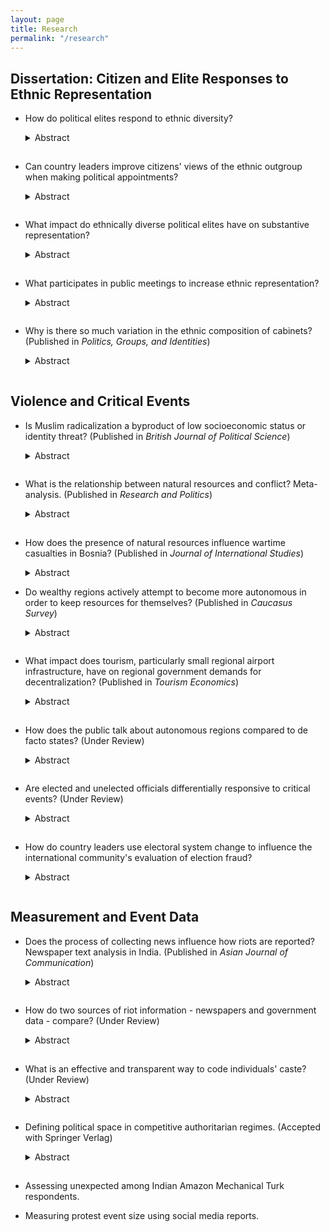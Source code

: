 ```yaml
---
layout: page
title: Research
permalink: "/research"
---
```


## Dissertation: Citizen and Elite Responses to Ethnic Representation
* How do political elites respond to ethnic diversity?  
  <details>
  <summary>Abstract</summary>
   How do political elites’ views of ethnic outgroups change in response to increased ethnic diversity? Political elites serve critical roles as elected representatives and public figures such that is is not clear whether existing work on the effects of ethnic diversity among citizens can be extended to include elites. I argue that political elites work in a competitive environment wherein increased ethnic diversity promotes ethnic animosity and worsens views of ethnic outgroups. Frequent interethnic contact can serve to counteract this relationship, but its effectes may be stiffled by rhetorical ethnic cues. Using new data and a survey experiment with local government committee members in India, I show that neither increased committee diversity nor ethnic cues negatively impact elites’ views of the outgroup while interethnic contact improves outgroup views. Increased ethnic diversity is, therefore, a promising avenue for improving views of the outgroup if leaders can encourage interethnic contact between elites.
  </details>  
  <hr style="height:0.5px; visibility:hidden;" />

* Can country leaders improve citizens' views of the ethnic outgroup when making political appointments?  
  <details>
  <summary>Abstract</summary>
   Can country leaders improve citizens’ views of the ethnic outgroup by changing the ethnic composition of their government? Years of pressure from the international community calling for leaders to ethnically diversify their governments — particularly cabinets — seems to suggest that ethnic representation is key to improving citizens’ views of the outgroup. I argue that citizens’ views improve when their level of ethnic representation increases. Increased ethnic representation provides perceived benefits to coethnic citizens which lead to a more favorable view of ethnic outgroups. When non- dominant group ethnic representation increases, non-dominant citizens’ views of the outgroup will become more favorable, while dominant citizens’ views will worsen. Using a vignette experiment with ethnic Albanians and Macedonians in North Macedonia, I show that ethnic representation does not provide the improvements in outgroup relations that many have hoped. Both groups’ a↵ect toward and perceptions of the cabinet change somewhat, but changing ethnic representation does not alter overall outgroup attitudes.
  </details>  
  <hr style="height:0.5px; visibility:hidden;" />

* What impact do ethnically diverse political elites have on substantive representation?  
  <details>
  <summary>Abstract</summary>
   What impact does an ethnically diverse political elite have on substantive representation? I design the first study to test the effect of ethnic diversity on substantive representation impacting citizens. Focusing on cabinet appointments, I argue that increasing ethnic cabinet diversity results in a power struggle that cabinet ministers attempt to win by providing substantive representation. I test this theory using state cabinet data and social welfare spending from India, where an exogenous shock to cabinet size provides an instrument for cabinet diversity. The shock circumvents the cabinet leader’s role in strategically appointing cabinet ministers, thus testing my intra-cabinet power hypothesis. Difference-in-differences results show that increasing cabinet diversity has a positive effect on social welfare spending, supporting the hypothesis. I suggest that individual cabinet ministers have a more important role in providing substantive representation than previously thought and are not always co-opted by the cabinet leader.
  </details>  
  <hr style="height:0.5px; visibility:hidden;" />

* What participates in public meetings to increase ethnic representation?  
  <details>
  <summary>Abstract</summary>
   When do citizens participate in public meetings aimed at increasing ethnic representation? Existing literature emphasizes how citizens vote to increase ethnic representation, but voicing opinions at public meetings are an alternative way to prompt change. I argue that citizens who value substantive representation over descriptive representation will be particularly motivated to participate in public meetings to increase ethnic representation. Drawing on an original survey about community meeting participation in North Macedonia, I find that ethnic Macedonians act as expected, whereas non-dominant Albanians who value descriptive representation are more likely to participate in public meetings. I confirm the non-dominant ethnic group findings using survey data on consultation and protest participation among New Zealand Maori. These results show that political participation about representation is not necessarily motivated by citizens demanding substantive representation. Country leaders must understand heterogeneity in citizen motivations in order to effectively respond to public meeting comments and political participation more generally.
  </details>  
  <hr style="height:0.5px; visibility:hidden;" />

* Why is there so much variation in the ethnic composition of cabinets?  (Published in _Politics, Groups, and Identities_)  
  <details>
  <summary>Abstract</summary>
    Why is there so much variation in the ethnic composition of cabinets? Previous work has focused on cabinet policy alignment, largely overlooking the role of identity-based characteristics like ethnicity. I theorize that country leaders make ethnic cabinet appointments to gain political support, both when country-level ethnic diversity is high and when ethnic groups rely on leader decisions in order to receive resources. Cabinet appointments offer leaders a way to distribute resources while creating a credible commitment to remove these resources if ethnic group support wanes. I introduce a new cross-national time-series dataset of cabinet minister names from 149 countries from 1967 to 2017. Using novel methods from computer science, I code the ethnicity of cabinet ministers’ names and construct a cabinet diversity index for each country-year. After validating this measure, I find support for my hypothesis. Country leaders in reliant societies increase ethnic cabinet appointments seven to twenty-five percent over leaders in non-reliant societies. The results provide the first large scale cross-national analysis of the strategic ways in which leaders use cabinet seats to manage the distribution of resources.
  </details>  
  <hr style="height:0.5px; visibility:hidden;" />


## Violence and Critical Events
* Is Muslim radicalization a byproduct of low socioeconomic status or identity threat? (Published in _British Journal of Political Science_)
  <details>
  <summary>Abstract</summary>
    Does anti-Muslim rhetoric by Western politicians breed radical attitudes among European Muslims? We explore this question by conducting an experimental study in Bosnia - a European democracy, where, unlike the rest of Europe, Muslims are neither immigrants nor socio-economically disadvantaged. This helps us clearly identify the radicalization potential of Western rhetoric alone, absent contextual factors such as social inferiority. Experimental evidence with Bosnian Muslims from five surveys (with a total N=2,608) suggests that rhetorical attacks on Islam by Western politicians do not strengthen individuals’ Muslim identity, cause higher levels of animosity toward the West, or lead to condoning the use of violence. We also find that pro-Muslim rhetoric, while increasing positive views of the West, does not affect individuals’ strength of Muslim identity or their radical sympathies. These results provide important implications for our understanding of sources of radicalization and for efforts to curb radical tendencies.
  </details>  
  <hr style="height:0.5px; visibility:hidden;" />

* What is the relationship between natural resources and conflict? Meta-analysis. (Published in _Research and Politics_)
  <details>
  <summary>Abstract</summary>
     The relationship between natural resource wealth and civil conflict remains unclear, despite prolonged scholarly attention. Conducting a meta-analysis — a quantitative literature review — can help synthesize this broad and disparate field to provide clearer directions for future research. Meta-analysis tools determine both the aggregate effect of natural resources on conflict and whether any particular ways in which variables are measured systematically bias the estimated effect. I conduct a meta-analysis using sixty-nine studies from sixty-two authors. I find that there is no aggregate relationship between natural resources and conflict. Most variation in variable measurement does not alter the estimated effect. However, measuring natural resource wealth using Primary Commodity Exports and including controls for mountainous terrain and ethnic fractionalization all do significantly impact the results. These findings suggest that it may be worth exploring more nuanced connections between natural resources and conflict instead of continuing to study the overall relationship.
  </details>  
  <hr style="height:0.5px; visibility:hidden;" />

* How does the presence of natural resources influence wartime casualties in Bosnia? (Published in _Journal of International Studies_)
  <details>
  <summary>Abstract</summary>
     The 1992 to 1995 Bosnian War was not a war begun over a conflict for natural resources. Instead, this study hypothesizes that the intensity of fighting during the War was positively influenced by the presence of high levels of natural resource wealth distributed throughout Bosnia. Drawing upon self-coded data for myriad measures of the intensity of fighting and natural resources in a given area of the country, we use multiple regression techniques as well as factor analysis to support the hypothesis and conclude that natural resource wealth was an important factor in influencing the course of the War. Natural resources both strategically deprived the opposing army from adequate land and water during the War and also ensured that high quality natural resource infrastructure and forest resources were available after the War ended. This research is unique in that it examines the importance of natural resources where fighting takes place.
  </details>

* Do wealthy regions actively attempt to become more autonomous in order to keep resources for themselves? (Published in _Caucasus Survey_)
  <details>
  <summary>Abstract</summary>
     Previous models of individuals’ preferences for decentralization have focused on either economic or identity based motivations. In some cases, however, elites in rich regions with high inequality prefer decentralization contrary to their economic preferences. This paper proposes a model to explain these instances by focusing on the preferences of self-interested elites who manipulate a strong regional identity for personal gain. I develop the hypothesis that a strong regional economy, combined with a regional identity, provides the incentive for and the mechanism by which elites prefer decentralization. I test this hypothesis using the puzzling case of Adjara, Georgia, a rich region with high inequality and a strong regional identity where elites, contrary to expectations, pushed for decentralization. Results suggest that regional identities are used by elites in order to seize on a strong economy for personal gain. This motivates future study on the interaction between regional economies and identity.
  </details>  
  <hr style="height:0.5px; visibility:hidden;" /> 

* What impact does tourism, particularly small regional airport infrastructure, have on regional government demands for decentralization? (Published in _Tourism Economics_)
  <details>
  <summary>Abstract</summary>
     The relationship between increased tourism and increasing regional autonomy is quite nuanced and understudied. This paper hypothesizes that only an increase in both regional air traffic and in international tourism will impact the level of regional autonomy. Using the period after ten countries were admitted to the European Union in 2004 as an example of a dramatic tourism increase, the paper finds that countries with increased tourism, but without regional airports, did not experience a sudden increase in their regional autonomy. In Poland, however, the large number of growing regional airports and increased tourism did provoke regions to argue with the central government for more regional autonomy. These findings contribute to a better understanding of how international interventions impact regional decentralization preferences.
  </details>  
  <hr style="height:0.5px; visibility:hidden;" /> 

* How does the public talk about autonomous regions compared to de facto states? (Under Review)
  <details>
  <summary>Abstract</summary>
   Public discourse about autonomous regions and de facto - or unrecognized - states plays an important role in the policies parent states adopt to respond to these entities. I theorize that public discourse about autonomous regions will underscore commonalities with the parent state. Public discourse about de facto states will treat the state as a separate entity. Changes in the relationship between the separatist entity and parent state may also alter public discourse. I employ newspaper data as a measure of public discourse about Adjara and Abkhazia, Georgia. Using sentiment analysis and topic models, I show that public discourse about autonomous regions discusses domestic politics whereas discourse about de facto states emphasizes international relations. This analysis of public discourse offers insights into the ways in which parent state citizens discuss separatist entities and how leaders may wish to steer public discourse about these regions in the future.
  </details>  
  <hr style="height:0.5px; visibility:hidden;" />

* Are elected and unelected officials differentially responsive to critical events? (Under Review)
  <details>
  <summary>Abstract</summary>
   What motivates Peers to attend legislative sittings? Sitting attendance is a symbolic way for legislators to show citizens that they are being productive and hence is often explained by electoral motivations that Peers lack. I argue that Peers make decisions to attend sittings when critical events threaten their position in the legislature. Attending at these times - namely after scandals and House of Lords reform debates - is an attempt to counteract negative impressions about the House and its members. Other critical events that may impact elected legislators such as terrorist attacks and natural disasters should have no impact on Peers attendance. Using a newly compiled dataset on attendance and critical events, I show that Peers respond by increasing attendance only after House of Lords reform debates in either House; attendance after scandals, natural disasters, and terrorist attacks is unchanged. This suggests that Peers are responsive in only the most urgent cases: when they are in the spotlight and the future of the House is on the line. More broadly, I offer the first empirical investigation of symbolic responsiveness among unelected legislators and show that there are some situations where said legislators feel the need to respond.
  </details>  
  <hr style="height:0.5px; visibility:hidden;" />

* How do country leaders use electoral system change to influence the international community's evaluation of election fraud?
  <details>
  <summary>Abstract</summary>
   What prompts leaders in post-Communist states to alter electoral system proportionality? We propose that the international community rewards leaders for increasing proportionality. Our formal model characterizes leaders as either truly interested in democratic reforms or pseudo-reformers, who increase proportionality to receive international community benefits while engaging in electoral fraud. We hypothesize that the international community will be more (less) likely to detect fraud when leaders decrease (increase) proportionality regardless of whether fraud actually occurs. We first test our hypotheses in Ukraine, finding that fraud occurs, but that the international community is less likely to detect fraud following an increase in proportionality and vice versa. Using cross-national data from 20 Eastern European countries, we find again that decreased proportionality is associated with more fraud reports. We suggest that the international community relies too heavily on proportionality as a signal of election quality, frequently missing fraud in more proportional systems.
  </details>  
  <hr style="height:0.5px; visibility:hidden;" />


## Measurement and Event Data
* Does the process of collecting news influence how riots are reported? Newspaper text analysis in India. (Published in _Asian Journal of Communication_)
  <details>
  <summary>Abstract</summary>
     Riot reporting is one aspect of newspaper coverage that can drive people into the streets in acts of collective protest or violence. Media observers and scholars have proposed that the language of Indian newspapers, be it English or vernacular, partially dictates the kinds of riot events reported and the quality of those reports. I tested whether this conventional wisdom holds by investigating the content of Indian riot coverage in the English <i>Times of India</i> and Hindu <i>Hindustan</i>. While <i>Hindustan</i> emphasized official statements and interviews with political parties, neither newspaper accurately represented the actual number of riots in their reporting. In fact, coverage in both papers followed predictable patterns likely driven by a new focus on selling newspapers at any cost in order to increase advertising revenue. This study contributes to a growing literature highlighting the similarities between media outlets and the degree to which their reporting is removed from actual events.
  </details>  
  <hr style="height:0.5px; visibility:hidden;" />

* How do two sources of riot information - newspapers and government data - compare? (Under Review)
  <details>
  <summary>Abstract</summary>
   How does newspaper-based event data compare to a government data source? While scholars have long recognized the importance of and biases present in newspaper-based event data, few studies have been able to compare newspaper reports with official government data to better understand the severity and impact of such biases. We develop this comparison in the context of riots, a form of violent collective action that represents an important middle ground between peaceful protests and protracted civil conflict. Using newly collected police precinct-level government data from India, we compare these data to a high-quality newspaper source. Though similar at the aggregate level, newspaper riot reports correlate poorly with government data at the local level. In order to better understand the discrepancies between these two sources, we develop models to explain the frequency of newspaper and government riot reports based on literacy, location, and other demographic characteristics. Literacy and location influence newspaper riot reports, but not government riot reports. We conclude that newspaper riot data does partially reflect aggregate riot trends, but the newspaper editorial process also plays an important role. Government data is better for within country comparisons and for analyzing event trends over time. Our findings suggest that using collective action event data from both sources may help ensure that results are not driven by biases in either data source.
  </details>  
  <hr style="height:0.5px; visibility:hidden;" />

* What is an effective and transparent way to code individuals' caste? (Under Review)
  <details>
  <summary>Abstract</summary>
   How diverse are political elites? Elite caste diversity has the potential to ease interethnic tensions and to provide substantive representation to minority groups in India, the world’s largest democracy. Yet, we lack reliable and replicable methods for coding caste diversity and for using this information to calculate a diversity measure for a group of elites. Prior work has utilized time consuming archival methods or various name-based approaches, but has not considered the strengths and weaknesses of these techniques. We develop and apply a caste coding protocol which blends name-based caste coding with archival work. Using an application with Indian state cabinet ministers, we show that our method simplifies the ethnic categorization process while still retaining accuracy. We compare our method with three name-based approaches to caste coding and identify the most appropriate situations in which to use each method. The balance of accuracy and efficiency of our method helps better equip scholars to more easily study questions about caste diversity among a wider array of political elites. Our results have implications for how comparative politics scholars conceptualize and measure ethnic diversity.
  </details>  
  <hr style="height:0.5px; visibility:hidden;" />

* Defining political space in competitive authoritarian regimes. (Accepted with Springer Verlag)
  <details>
  <summary>Abstract</summary>
     Competitive authoritarian regimes are those in which electoral competition is allowed, but elections are not free and fair. Dozens such regimes exist around the world, but their political space is unexplored. We hypothesize that voters in these regimes define political space in two dimensions, where these dimensions are different from those in developing democracies. Using World Values Survey data from Kyrgyzstan in two time periods, we show the development of voter preferences along two dimensions: fondness for tradition and trust of political institutions. We explore why parties faced with this political space do not run on these issues even though their party platforms nominally try to appeal to them. Finally, we argue that these findings extend to regimes of a similar type by mapping political space in Kazakhstan, Georgia, and Hungary. Providing incentives for parties to run on their stated platforms may help institutionalize political competition in competitive authoritarian regimes.
  </details>  
  <hr style="height:0.5px; visibility:hidden;" /> 

* Assessing unexpected among Indian Amazon Mechanical Turk respondents. 

* Measuring protest event size using social media reports.








